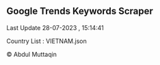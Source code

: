 

## Google Trends Keywords Scraper 
 
Last Update 28-07-2023 , 15:14:41

Country List :
VIETNAM.json



© Abdul Muttaqin 
